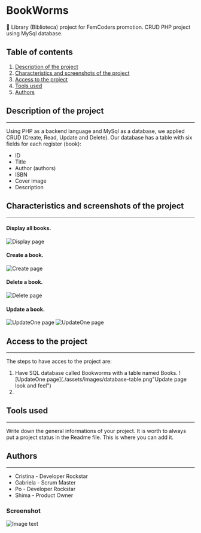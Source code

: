 # BookWorms

:closed_book: Library (Biblioteca) project for FemCoders promotion. CRUD PHP project using MySql database.

## Table of contents

1. [Description of the project](#Description-of-the-project)
2. [Characteristics and screenshots of the project](#Characteristics)
3. [Access to the project](#Access)
4. [Tools used](#Tools-used)
5. [Authors](#Authors)

## Description of the project
***
Using PHP as a backend language and MySql as a database, we applied CRUD (Create, Read, Update and Delete). Our database has a table with six fields for each register (book):
* ID
* Title
* Author (authors)
* ISBN
* Cover image
* Description
## Characteristics and screenshots of the project
***
#### Display all books.
![Display page](./assets/images/bookspage.png "Display page look and feel")
#### Create a book.
![Create page](./assets/images/createbook.png "Create page look and feel")
#### Delete a  book. 
![Delete page](./assets/images/deletebook.png "Delete page look and feel")
#### Update a book. 
![UpdateOne page](./assets/images/Update-one.png "Update page look and feel")
![UpdateOne page](./assets/images/Update-two.png "Update page look and feel")
## Access to the project
***
The steps to have acces to the project are:
1. Have SQL database called Bookworms with a table named Books.
![UpdateOne page](./assets/images/database-table.png"Update page look and feel")
2. 

## Tools used
***
Write down the general informations of your project. It is worth to always put a project status in the Readme file. This is where you can add it. 

## Authors
***
* Cristina - Developer Rockstar
* Gabriela - Scrum Master
* Po - Developer Rockstar
* Shima - Product Owner
### Screenshot
![Image text](/path/to/the/screenshot.png)